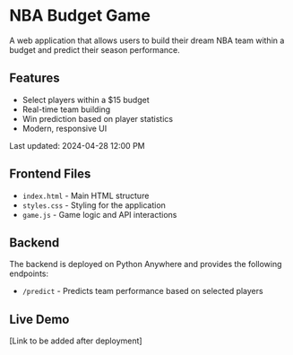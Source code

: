 # NBA Budget Game

A web application that allows users to build their dream NBA team within a budget and predict their season performance.

## Features
- Select players within a $15 budget
- Real-time team building
- Win prediction based on player statistics
- Modern, responsive UI

Last updated: 2024-04-28 12:00 PM

## Frontend Files
- `index.html` - Main HTML structure
- `styles.css` - Styling for the application
- `game.js` - Game logic and API interactions

## Backend
The backend is deployed on Python Anywhere and provides the following endpoints:
- `/predict` - Predicts team performance based on selected players

## Live Demo
[Link to be added after deployment] 